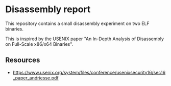 
# Disassembly report

This repository contains a small disassembly experiment on two ELF binaries.

This is inspired by the USENIX paper "An In-Depth Analysis of Disassembly on Full-Scale x86/x64 Binaries".

## Resources
- https://www.usenix.org/system/files/conference/usenixsecurity16/sec16_paper_andriesse.pdf

